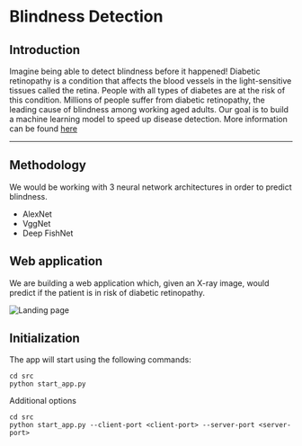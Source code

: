 # Blindness Detection

## Introduction
Imagine being able to detect blindness before it happened! Diabetic retinopathy is a condition that affects the blood vessels in the light-sensitive tissues called the retina. People with all types of diabetes are at the risk of this condition. Millions of people suffer from diabetic retinopathy, the leading cause of blindness among working aged adults. Our goal is to build a machine learning model to speed up disease detection.  More information can be found <a href="https://www.kaggle.com/c/aptos2019-blindness-detection" target="_blank">here</a>

---



## Methodology

We would be working with 3 neural network architectures in order to predict blindness.

- AlexNet
- VggNet
- Deep FishNet



## Web application

We are building a web application which, given an X-ray image, would predict if the patient is in risk of diabetic retinopathy.

![Landing page](https://github.com/aswani15/Diabetic-Retinopathy-Detection/tree/master/data/landing_page.png)



## Initialization

The app will start using the following commands:

```
cd src
python start_app.py
```

Additional options

```
cd src
python start_app.py --client-port <client-port> --server-port <server-port>
```
